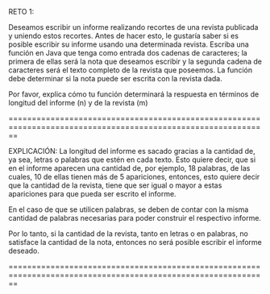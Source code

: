 RETO 1:

Deseamos escribir un informe realizando recortes de una revista publicada y uniendo estos recortes. Antes de hacer esto, le gustaría saber si es posible escribir su informe usando una determinada revista.
Escriba una función en Java que tenga como entrada dos cadenas de caracteres; la primera de ellas será la nota que deseamos escribir y la segunda cadena de caracteres será el texto completo de la revista que poseemos. La función debe determinar si la nota puede ser escrita con la revista dada.

Por favor, explica cómo tu función determinará la respuesta en términos de longitud del informe (n) y de la revista (m)


==============================================================================================================

EXPLICACIÓN:
La longitud del informe es sacado gracias a la cantidad de, ya sea, letras o palabras que estén en cada texto.
Esto quiere decir, que si en el informe aparecen una cantidad de, por ejemplo, 18 palabras, de las cuales, 10 de ellas
tienen más de 5 apariciones, entonces, esto quiere decir que la cantidad de la revista, tiene que ser igual o mayor a estas
apariciones para que pueda ser escrito el informe.

En el caso de que se utilicen palabras, se deben de contar con la misma cantidad de palabras necesarias para poder
construir el respectivo informe.

Por lo tanto, si la cantidad de la revista, tanto en letras o en palabras, no satisface la cantidad de la nota, entonces no será
posible escribir el informe deseado.

==============================================================================================================
